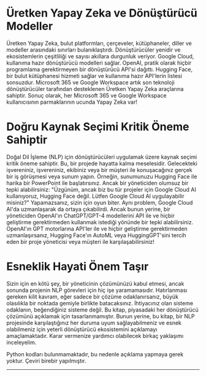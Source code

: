 # Üretken Yapay Zeka ve Dönüştürücü Modeller

Üretken Yapay Zeka, bulut platformları, çerçeveler, kütüphaneler, diller ve modeller arasındaki sınırları bulanıklaştırdı. Dönüştürücüler yenidir ve ekosistemlerin çeşitliliği ve sayısı akıllara durgunluk veriyor. Google Cloud, kullanıma hazır dönüştürücü modelleri sağlar. OpenAI, pratik olarak hiçbir programlama gerektirmeyen bir dönüştürücü API'si dağıttı. Hugging Face, bir bulut kütüphanesi hizmeti sağlar ve kullanıma hazır API'lerin listesi sonsuzdur. Microsoft 365 ve Google Workspace artık son teknoloji dönüştürücüler tarafından desteklenen Üretken Yapay Zeka araçlarına sahiptir. Sonuç olarak, her Microsoft 365 ve Google Workspace kullanıcısının parmaklarının ucunda Yapay Zeka var!

# Doğru Kaynak Seçimi Kritik Öneme Sahiptir

Doğal Dil İşleme (NLP) için dönüştürücüleri uygulamak üzere kaynak seçimi kritik öneme sahiptir. Bu, bir projede hayatta kalma meselesidir. Gelecekteki işvereniniz, işvereniniz, ekibiniz veya bir müşteri ile konuşacağınız gerçek bir iş görüşmesi veya sunum yapın. Örneğin, sunumunuzu Hugging Face ile harika bir PowerPoint ile başlatırsınız. Ancak bir yöneticiden olumsuz bir tepki alabilirsiniz: "Üzgünüm, ancak biz bu tür projeler için Google Cloud AI kullanıyoruz, Hugging Face değil. Lütfen Google Cloud AI uygulayabilir misiniz?" Yapamazsanız, sizin için oyun biter. Aynı problem, Google Cloud AI'da uzmanlaşarak da ortaya çıkabilirdi. Ancak bunun yerine, bir yöneticiden OpenAI'ın ChatGPT/GPT-4 modellerini API ile ve hiçbir geliştirme gerektirmeden kullanmak istediği yönünde bir tepki alabilirsiniz. OpenAI'ın GPT motorlarına API'ler ile ve hiçbir geliştirme gerektirmeden uzmanlaşırsanız, Hugging Face'ın AutoML veya HuggingGPT'sini tercih eden bir proje yöneticisi veya müşteri ile karşılaşabilirsiniz!

# Esneklik Hayati Önem Taşır

Sizin için en kötü şey, bir yöneticinin çözümünüzü kabul etmesi, ancak sonunda projenin NLP görevleri için hiç işe yaramamasıdır. Hatırlanması gereken kilit kavram, eğer sadece bir çözüme odaklanırsanız, büyük olasılıkla bir noktada gemiyle birlikte batacaksınız. İhtiyacınız olan sisteme odaklanın, beğendiğiniz sisteme değil. Bu kitap, piyasadaki her dönüştürücü çözümünü açıklamak için tasarlanmamıştır. Bunun yerine, bu kitap, bir NLP projesinde karşılaştığınız her duruma uyum sağlayabilmeniz ve esnek olabilmeniz için yeterli dönüştürücü ekosistemini açıklamayı amaçlamaktadır. Karar vermenize yardımcı olabilecek birkaç yaklaşımı inceleyelim.

Python kodları bulunmamaktadır, bu nedenle açıklama yapmaya gerek yoktur. Çeviri birebir yapılmıştır.

---

